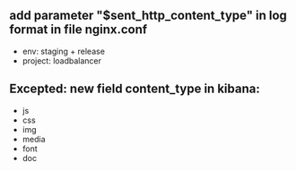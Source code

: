 ## add parameter "$sent_http_content_type" in log format in file nginx.conf
 - env: staging + release
 - project: loadbalancer

## Excepted: new field content_type in kibana:
  + js
  + css
  + img
  + media
  + font
  + doc

